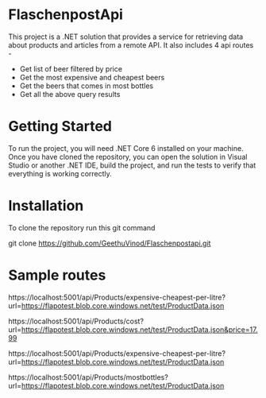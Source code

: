 # FlaschenpostApi
This project is a .NET solution that provides a service for retrieving data about products and articles from a remote API. It also includes 4 api routes -
 * Get list of beer filtered by price
 * Get the most expensive and cheapest beers
 * Get the beers that comes in most bottles
 * Get all the above query results 

# Getting Started
To run the project, you will need .NET Core 6 installed on your machine. Once you have cloned the repository, you can open the solution in Visual Studio or another .NET IDE, build the project, and run the tests to verify that everything is working correctly.

# Installation

To clone the repository run this git command

git clone https://github.com/GeethuVinod/Flaschenpostapi.git

# Sample routes

https://localhost:5001/api/Products/expensive-cheapest-per-litre?url=https://flapotest.blob.core.windows.net/test/ProductData.json

https://localhost:5001/api/Products/cost?url=https://flapotest.blob.core.windows.net/test/ProductData.json&price=17.99

https://localhost:5001/api/Products/expensive-cheapest-per-litre?url=https://flapotest.blob.core.windows.net/test/ProductData.json

https://localhost:5001/api/Products/mostbottles?url=https://flapotest.blob.core.windows.net/test/ProductData.json


